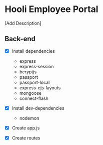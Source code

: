 <!-- prettier-ignore-start -->
# Hooli Employee Portal

[Add Description]

## Back-end

* [x] Install dependencies
    * express
    * express-session
    * bcryptjs
    * passport
    * passport-local
    * express-ejs-layouts
    * mongoose
    * connect-flash
* [x] Install dev-dependencies
    * nodemon
* [x] Create app.js
* [x] Create routes



<!-- prettier-ignore-end -->
